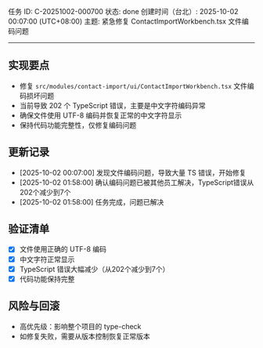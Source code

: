 任务 ID: C-20251002-000700
状态: done
创建时间（台北）: 2025-10-02 00:07:00 (UTC+08:00)
主题: 紧急修复 ContactImportWorkbench.tsx 文件编码问题

---

## 实现要点

- 修复 `src/modules/contact-import/ui/ContactImportWorkbench.tsx` 文件编码损坏问题
- 当前导致 202 个 TypeScript 错误，主要是中文字符编码异常
- 确保文件使用 UTF-8 编码并恢复正常的中文字符显示
- 保持代码功能完整性，仅修复编码问题

## 更新记录

- [2025-10-02 00:07:00] 发现文件编码问题，导致大量 TS 错误，开始修复
- [2025-10-02 01:58:00] 确认编码问题已被其他员工解决，TypeScript错误从202个减少到7个
- [2025-10-02 01:58:00] 任务完成，问题已解决

## 验证清单

- [x] 文件使用正确的 UTF-8 编码
- [x] 中文字符正常显示
- [x] TypeScript 错误大幅减少（从202个减少到7个）
- [x] 代码功能保持完整

## 风险与回滚

- 高优先级：影响整个项目的 type-check
- 如修复失败，需要从版本控制恢复正常版本